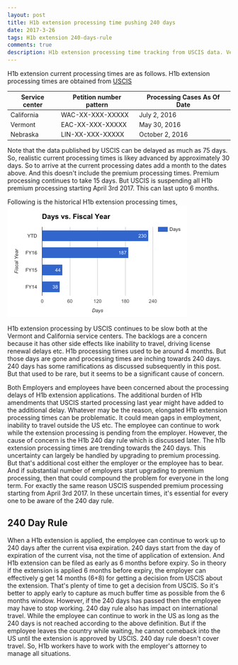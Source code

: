 ```yaml
---
layout: post
title: H1b extension processing time pushing 240 days 
date: 2017-3-26
tags: H1b extension 240-days-rule
comments: true
description: H1b extension processing time tracking from USCIS data. Vermont, California, Nebraska service centers processing times
---
```

H1b extension current processing times are as follows. H1b extension processing times are obtained from [USCIS](https://egov.uscis.gov/cris/processTimesDisplayInit.do)

Service center | Petition number pattern  | Processing Cases As Of Date | 
-------------- | ------------------------ | --------------------------- |
California | WAC-XX-XXX-XXXXX | July 2, 2016 |
Vermont | EAC-XX-XXX-XXXXX | May 30, 2016 |
Nebraska | LIN-XX-XXX-XXXXX | October 2, 2016 |

Note that the data published by USCIS can be delayed as much as 75 days. So, realistic current processing times is likey advanced by 
approximately 30 days. So to arrive at the current processing dates add a month to the dates above. And this doesn't include the 
premium processing times. Premium processing continues to take 15 days. But USCIS is suspending all H1b premium processing starting 
April 3rd 2017. This can last upto 6 months.

Following is the historical H1b extension processing times,
![H1b-extension-processing-times](/assets/images/posts/h1b-extension-processing-times-v1.1.png)

H1b extension processing by USCIS continues to be slow both at the Vermont and California service centers. The backlogs are a concern because it has other side effects like inability to travel,
driving license renewal delays etc. H1b processing times used to be around 4 months. But those days are gone and processing times are inching towards 240 days. 240 days has some ramifications as 
discussed subsequently in this post. But that used to be rare, but it seems to be a significant cause of concern.  


Both Employers and employees have been concerned about the processing delays of H1b extension  applications. The additional burden of H1b amendments that USCIS started processing last year
might have added to the additional delay. Whatever may be the reason, elongated H1b extension processing times can be problematic. It could mean gaps in employment, inability to travel outside
the US etc. The employee can continue to work while the extension processing is pending from the employer. However, the cause of concern is the H1b 240 day rule which is discussed later. 
The h1b extension processing times are trending towards the 240 days. This uncertainty can largely be handled by upgrading to premium processing. But that's additional cost either the employer 
or the employee has to bear. And if substantial number of employers start upgrading to premium processing, then that could compound the problem for everyone in the long term. 
For exactly the same reason USCIS suspended premium processing starting from April 3rd 2017. In these uncertain times, it's essential for every one to be aware of the 240 day rule.

## 240 Day Rule

When a H1b extension is applied, the employee can continue to work up to 240 days after the current visa expiration. 240 days start from the day of expiration of the current visa, not the time 
of application of extension. And H1b extension can be filed as early as 6 months before expiry. So in theory if the extension is applied 6 months before expiry, the employer can effectively g
get 14 months (6+8) for getting a decision from USCIS about the extension. That's plenty of time to get a decision from USCIS. So it's better to apply early to capture as much buffer time as possible
from the 6 months window. However, if the 240 days has passed then the employee may have to stop working. 
240 day rule also has impact on international travel. While the employee can continue to work in the US as long as the 240 days is not reached according to the above definition.
But if the employee leaves the country while waiting, he cannot comeback into the US until the extension is approved by USCIS. 240 day rule doesn't cover travel. So, H1b workers 
have to work with the employer's attorney to manage all situations.
